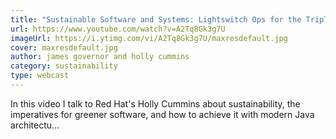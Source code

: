 ```yaml
---
title: "Sustainable Software and Systems: Lightswitch Ops for the Triple Win - A RedMonk Conversation"
url: https://www.youtube.com/watch?v=A2Tq8Gk3g7U
imageUrl: https://i.ytimg.com/vi/A2Tq8Gk3g7U/maxresdefault.jpg
cover: maxresdefault.jpg
author: james governor and holly cummins
category: sustainability
type: webcast
---
```


In this video I talk to Red Hat's Holly Cummins about sustainability, the imperatives for greener software, and how to achieve it with modern Java architectu...